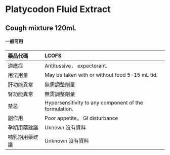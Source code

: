 # Platycodon Fluid Extract

## Cough mixture 120mL

#### 一般可用

| 藥品代碼       | LCOFS                                                 |
|:---------------|:------------------------------------------------------|
| 適應症         | Antitussive， expectorant.                            |
| 用法用量       | May be taken with or without food 5-15 mL tid.        |
| 肝功能異常     | 無需調整劑量                                          |
| 腎功能異常     | 無需調整劑量                                          |
| 禁忌           | Hypersensitivity to any component of the formulation. |
| 副作用         | Poor appetite， GI disturbance                        |
| 孕期用藥建議   | Uknown 沒有資料                                       |
| 哺乳期用藥建議 | Unknown 沒有資料                                      |


